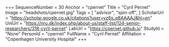 +++
SequenceNumber = 30
Anchor = "cpernet"
Title = "Cyril Pernet"
Image = "headshots/cpernet.jpg"
Tags = [ "advisor",  "spin-off", ]
ScholarUrl = "https://scholar.google.co.uk/citations?user=yz6s_e8AAAAJ&hl=en"
UniUrl = "https://nru.dk/index.php/about-us/staff-list/124-senior-researchers/318-cyril-pernet"
LabUrl = "https://cpernet.github.io"
StudyId = "None"
PersonId = "cpernet"
FullName = "Cyril Pernet"
Affiliation = "Copenhagen University Hospital"
+++